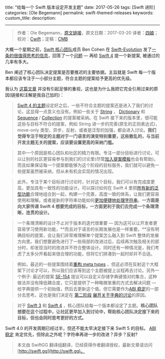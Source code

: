 title: "给每一个 Swift 版本设定开发主题"
date: 2017-05-26
tags: [Swift 进阶]
categories: [Ole Begemann]
permalink: swift-themed-releases
keywords: 
custom_title: 
description: 

---
> 作者：Ole Begemann，[原文链接](https://oleb.net/blog/2017/03/swift-themed-releases/)，原文日期：2017-03-20
> 译者：[四娘](https://kemchenj.github.io)；校对：[Cwift](http://weibo.com/277195544)；定稿：[CMB](https://github.com/chenmingbiao)
  







<!--此处开始正文-->

大概一个星期之前，[Swift 核心团队](https://swift.org/community/#core-team)成员 Ben Cohen 在 [Swift-Evolution](https://swift.org/community/#swift-evolution) 发了[一条的很值得思考的信息](https://lists.swift.org/pipermail/swift-evolution/Week-of-Mon-20170306/033699.html)，回答了一个[问题](https://lists.swift.org/pipermail/swift-evolution/Week-of-Mon-20170220/033092.html) — 再给 [Swift 4](https://github.com/apple/swift/blob/master/CHANGELOG.md#swift-40) 提一个新提案, 被通过的几率有多大。

Ben 阐述了核心团队决定提案是否要推迟的主要依据。主旨就是 Swift 每一个版本都应该专注于一小部分主题，符合主题的提案给予更高的优先级。

<!--more-->

我认为 [这篇文章](https://lists.swift.org/pipermail/swift-evolution/Week-of-Mon-20170306/033699.html) 并没有引起足够的重视，这也是为什么我把它完全引用过来的原因(链接和注解是我自己加的)：

> [Swift 4 的主题](https://lists.swift.org/pipermail/swift-evolution/Week-of-Mon-20160725/025676.html)设定好之后，一些不符合主题的提案还是进入了我们的讨论，这显得一点意义也没有。例如一些关于 [String](https://developer.apple.com/reference/swift/string) ， [Dictionary](https://developer.apple.com/reference/swift/dictionary) 和 [Sequence](https://developer.apple.com/reference/swift/sequence) / [Collection](https://developer.apple.com/reference/swift/collection) 的提案被采纳。在 Swift 接下来的版本里，很可能这些与目标不符合的提案，例如 String 进一步的完善(原生的正则表达式)，move-only 类型，异步，反射，或者是泛型的加强，都会进入讨论。**我们觉得专注于特定的主题对于一门语言的演变特别重要，这些散乱的，与当前开发主题无关的提案，应该要设置更高的采纳门槛。**
>   

> 其中一个原因是核心团队和社区的精力有限。专注一部分目标进行讨论，可以让别的社区更容易参与到我们的讨论里(尽管[加入提案模板](https://lists.swift.org/pipermail/swift-evolution/Week-of-Mon-20170206/031657.html)也会有帮助)。而且如果保证每一个提案都能够为这个阶段的目标服务，我们就可以避免一些提案虽然被采纳，但从未有机会实现的情况出现。  
>   

> 此外，专注于某个目标进行讨论时，针对这个目标，我们可以有完成度更高，更加具有一致性的功能设计。可以探讨如何在 Swift 4 里把[所有新的泛型功能](https://github.com/apple/swift/blob/master/CHANGELOG.md#swift-40)合理地组合到一起，构建一个完善，高度一致的体系，让我们更容易使用和理解。或者是新的字符串功能如何[更加便捷地处理字符串](https://github.com/apple/swift/blob/master/docs/StringManifesto.md)。**一方面是向大家传递 Swift 4 想要完成的目标，一方面更利于我们去完成一个条理清晰，连贯的设计。**
>   

> 一个条理清晰的设计不止对于版本的迭代很重要 — 因为这可以让开发者更容易学习使用新功能，**而且对于语言的长期发展也是一样重要。**没有明确目标的提案，会让我们非常难理解单个提案怎么融入到 Swift 整体的发展方向里。我们想要避免进行了一些局部的改进过后，后续再次触及相关的部分时，却发现当时的改进并不符合整体设计。同时还有一种情况是，我们考虑了太多分开看起来很合理的功能，但将它们拼凑到一起时却并不合适。  

> 例如，最近的一些提案围绕着[重构 meta types](https://github.com/DevAndArtist/swift-evolution/blob/refactor_existential_metatypes/proposals/0126-refactor-metatypes.md) ，但这必须在反射这个大框架下讨论才可以，所以我们应该等到这个主题被提上议程再去讨论。另外一个例子: 最近的提案 [SE-154](https://github.com/apple/swift-evolution/blob/master/proposals/0154-dictionary-key-and-value-collections.md) 提议可以自定义存储字典键值对的集合，这种做法并没有降低耦合度，它只是提供了一种略微笨重的方式去解决问题 — 给字典提供一个初始值，然后去更新这个值。但它需要作为[ABI 稳定](https://github.com/apple/swift/blob/master/docs/ABIStabilityManifesto.md)的一部分去思考。这也是我们决定在 [第二阶段](https://lists.swift.org/pipermail/swift-evolution/Week-of-Mon-20170213/032116.html) [展开关于字典的讨论](https://lists.swift.org/pipermail/swift-evolution/Week-of-Mon-20170213/032118.html)的原因。  
>   

> 对于 [Swift 3](https://github.com/apple/swift-evolution/blob/master/releases/swift-3_0.md) 和 [Swift 4](https://lists.swift.org/pipermail/swift-evolution/Week-of-Mon-20160725/025676.html) ，核心团队给每一个版本都设定了主题。**核心团队想要在这个过程中，让社区更早加入到讨论中，帮助核心团队决定接下来的目标，但也会同时思考更好的方式。**

Swift 4.0 的开发周期已经过半，但还不能太早决定接下来 Swift 5 的目标。 [ABI 稳定](https://github.com/apple/swift/blob/master/docs/ABIStabilityManifesto.md) 肯定优先，但除此之外呢？字符串再进一步的改进？异步？反射?


> 本文由 SwiftGG 翻译组翻译，已经获得作者翻译授权，最新文章请访问 [http://swift.gg](http://swift.gg)。